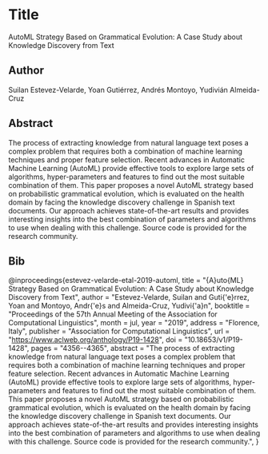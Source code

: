 # Title
AutoML Strategy Based on Grammatical Evolution: A Case Study about Knowledge Discovery from Text

## Author
Suilan Estevez-Velarde, Yoan Gutiérrez, Andrés Montoyo, Yudivián Almeida-Cruz

## Abstract
The process of extracting knowledge from natural language text poses a complex problem that requires both a combination of machine learning techniques and proper feature selection. Recent advances in Automatic Machine Learning (AutoML) provide effective tools to explore large sets of algorithms, hyper-parameters and features to find out the most suitable combination of them. This paper proposes a novel AutoML strategy based on probabilistic grammatical evolution, which is evaluated on the health domain by facing the knowledge discovery challenge in Spanish text documents. Our approach achieves state-of-the-art results and provides interesting insights into the best combination of parameters and algorithms to use when dealing with this challenge. Source code is provided for the research community.

## Bib
@inproceedings{estevez-velarde-etal-2019-automl,
    title = "{A}uto{ML} Strategy Based on Grammatical Evolution: A Case Study about Knowledge Discovery from Text",
    author = "Estevez-Velarde, Suilan  and
      Guti{\'e}rrez, Yoan  and
      Montoyo, Andr{\'e}s  and
      Almeida-Cruz, Yudivi{\'a}n",
    booktitle = "Proceedings of the 57th Annual Meeting of the Association for Computational Linguistics",
    month = jul,
    year = "2019",
    address = "Florence, Italy",
    publisher = "Association for Computational Linguistics",
    url = "https://www.aclweb.org/anthology/P19-1428",
    doi = "10.18653/v1/P19-1428",
    pages = "4356--4365",
    abstract = "The process of extracting knowledge from natural language text poses a complex problem that requires both a combination of machine learning techniques and proper feature selection. Recent advances in Automatic Machine Learning (AutoML) provide effective tools to explore large sets of algorithms, hyper-parameters and features to find out the most suitable combination of them. This paper proposes a novel AutoML strategy based on probabilistic grammatical evolution, which is evaluated on the health domain by facing the knowledge discovery challenge in Spanish text documents. Our approach achieves state-of-the-art results and provides interesting insights into the best combination of parameters and algorithms to use when dealing with this challenge. Source code is provided for the research community.",
}